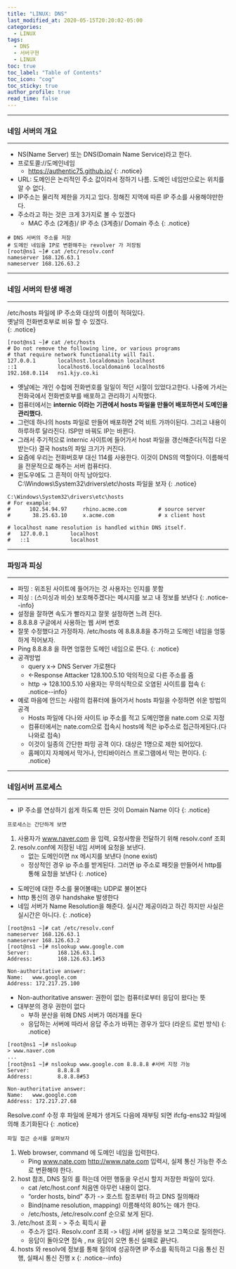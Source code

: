 ```yaml
---
title: "LINUX: DNS"
last_modified_at: 2020-05-15T20:20:02-05:00
categories:
  - LINUX
tags:
  - DNS
  - 서버구현
  - LINUX
toc: true 
toc_label: "Table of Contents"
toc_icon: "cog"
toc_sticky: true 
author_profile: true 
read_time: false 
---
```

---
### 네임 서버의 개요
---
* NS(Name Server) 또는 DNS(Domain Name Service)라고 한다.
* 프로토콜://도메인네임
	* https://authentic75.github.io/
{: .notice}
* URL: 도메인은 논리적인 주소 값이라서 정하기 나름. 도메인 네임만으로는 위치를 알 수 없다.
* IP주소는 물리적 제한을 가지고 있다. 정해진 지역에 따른 IP 주소를 사용해야만한다.
* 주소라고 하는 것은 크게 3가지로 볼 수 있겠다
	* MAC 주소 (2계층)/ IP 주소 (3계층)/ Domain 주소
{: .notice}
```console
# DNS 서버의 주소를 저장
# 도메인 네임을 IP로 변환해주는 revolver 가 저장됨
[root@ns1 ~]# cat /etc/resolv.conf
nameserver 168.126.63.1
nameserver 168.126.63.2
```
---
### 네임 서버의 탄생 배경
---
/etc/hosts 파일에 IP 주소와 대상의 이름이 적혀있다.  
옛날의 전화번호부로 비유 할 수 있겠다.  
{: .notice}
```console
[root@ns1 ~]# cat /etc/hosts
# Do not remove the following line, or various programs
# that require network functionality will fail.
127.0.0.1       localhost.localdomain localhost
::1             localhost6.localdomain6 localhost6
192.168.0.114   ns1.kjy.co.ki
```
* 옛날에는 개인 수첩에 전화번호를 일일이 적던 시절이 있었다고한다. 나중에 가서는 전화국에서 전화번호부를 배포하고 관리하기 시작했다.
* 컴퓨터에서는 **internic 이라는 기관에서 hosts 파일을 만들어 배포하면서 도메인을 관리했다.**
* 그런데 하나의 hosts 파일로 만들어 배포하면 2억 비트 가까이된다. 그리고 내용이 하루하루 달라진다. ISP만 바꿔도 IP는 바뀐다.
* 그래서 주기적으로 internic 사이트에 들어가서 host 파일을 갱신해준다(직접 다운받는다) 결국 hosts의 파일 크기가 커진다.
* 요즘에 우리는 전화버호부 대신 114를 사용한다. 이것이 DNS의 역할이다. 이름해석을 전문적으로 해주는 서버 컴퓨터다.
* 윈도우에도 그 흔적이 아직 남아있다. C:\Windows\System32\drivers\etc\hosts 파일을 보자
{: .notice}
```console
C:\Windows\System32\drivers\etc\hosts
# For example:
#      102.54.94.97     rhino.acme.com          # source server
#       38.25.63.10     x.acme.com              # x client host

# localhost name resolution is handled within DNS itself.
#	127.0.0.1       localhost
#	::1             localhost
```
---
### 파밍과 피싱
---
* 파밍 : 위조된 사이트에 들어가는 것 사용자는 인지를 못함
* 피싱 : (스미싱과 비슷) 보호해주겠다는 메시지를 보고 내 정보를 보낸다
{: .notice--info}
* 설정을 잘하면 속도가 빨라지고 잘못 설정하면 느려 진다.
* 8.8.8.8 구글에서 사용하는 웹 서버 번호
* 잘못 수정했다고 가정하자. /etc/hosts 에 8.8.8.8을 추가하고 도메인 네임을 엉뚱하게 적어보자.
* Ping 8.8.8.8 을 하면 엉뚱한 도메인 네임으로 뜬다.
{: .notice}
* 공격방법
	* query x-> DNS Server  가로챈다
	* <-Response Attacker  128.100.5.10  악의적으로 다른 주소를 줌
	* http -> 128.100.5.10 사용자는 무의식적으로 오염된 사이트를 접속
{: .notice--info}
* 예로 마음에 안드는 사람의 컴퓨터에 들어가서 hosts 파일을 수정하면 쉬운 방법의 공격
	* Hosts 파일에 다나와 사이트 ip 주소를 적고 도메인명을 nate.com 으로 지정
	* 컴퓨터에서는 nate.com으로 접속시 hosts에 적은 ip주소로 접근하게된다.(다나와로 접속)
	* 이것이 일종의 간단한 파밍 공격 이다. 대상은 1명으로 제한 되어있다.
	* 홈페이지 자체에서 막거나, 안티바이러스 프로그램에서 막는 편이다.
{: .notice}
---
### 네임서버 프로세스
---
* IP 주소를 연상하기 쉽게 하도록 만든 것이 Domain Name 이다
{: .notice}

`프로세스는 간단하게 보면`  
1. 사용자가 www.naver.com 을 입력, 요청사항을 전달하기 위해 resolv.conf 조회
2. resolv.conf에 저장된 네임 서버에 요청을 보낸다.
	* 없는 도메인이면 nx 메시지를 보낸다 (none exist)
	* 정상적인 경우 ip 주소를 받게된다. 그러면 ip 주소로 패킷을 만들어서 http를 통해 요청을 보낸다
{: .notice}	
* 도메인에 대한 주소를 물어볼때는 UDP로 불어본다
* http 통신의 경우 handshake 발생한다
* 네임 서버가 Name Resolution을 해준다. 실시간 제공이라고 하긴 하지만 사실은 실시간은 아니다. 
{: .notice}	
```console
[root@ns1 ~]# cat /etc/resolv.conf
nameserver 168.126.63.1
nameserver 168.126.63.2
[root@ns1 ~]# nslookup www.google.com
Server:         168.126.63.1
Address:        168.126.63.1#53

Non-authoritative answer:
Name:   www.google.com
Address: 172.217.25.100
```
* Non-authoritative answer: 권한이 없는 컴퓨터로부터 응답이 왔다는 뜻
* 대부분의 경우 권한이 없다
	* 부하 분산을 위해 DNS 서버가 여러개를 둔다
	* 응답하는 서버에 따라서 응답 주소가 바뀌는 경우가 있다 (라운드 로빈 방식)
{: .notice}	
```console
[root@ns1 ~]# nslookup
> www.naver.com
...
[root@ns1 ~]# nslookup www.google.com 8.8.8.8 #서버 지정 가능
Server:         8.8.8.8
Address:        8.8.8.8#53

Non-authoritative answer:
Name:   www.google.com
Address: 172.217.27.68
```
Resolve.conf 수정 후 파일에 문제가 생겨도 다음에 재부팅 되면 ifcfg-ens32 파일에 의해 초기화된다
{: .notice}	

`파일 접근 순서를 살펴보자`  

1. Web browser, command 에 도메인 네임을 입력한다.
	* Ping www.nate.com http://www.nate.com 입력시, 실제 통신 가능한 주소로 변환해야 한다.
2. host 참조, DNS 질의 를 하는데 어떤 행동을 우선시 할지 저장한 파일이 있다.
	* cat /etc/host.conf  처음엔 아무런 내용이 없다.
	* “order hosts, bind” 추가 -> 호스트 참조부터 하고 DNS 질의해라
	* Bind(name resolution, mapping) 이름해석의 80%는 얘가 한다. 
	* /etc/hosts, /etc/resolv.conf 순으로 보게 된다.
3. /etc/host 조회  - > 주소 획득시 끝
	* 주소가 없다. Resolv.conf 조회 -> 네임 서버 설정을 보고 그쪽으로 질의한다.
	* 응답이 돌아오면 접속 , nx 응답이 오면 통신 실패로 끝난다.
4. hosts 와 resolv에 정보를 통해 질의에 성공하면 IP 주소를 획득하고 다음 통신 진행, 실패시 통신 진행 x 
{: .notice--info}	



































